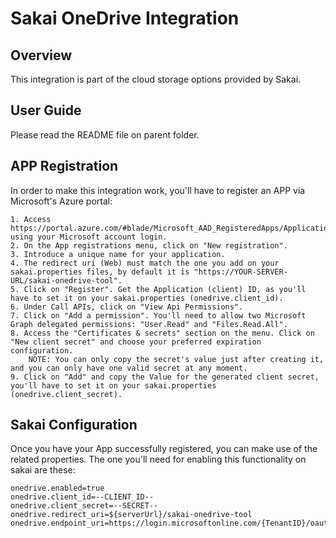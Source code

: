 Sakai OneDrive Integration
==========================

Overview
--------
This integration is part of the cloud storage options provided by Sakai.


User Guide
----------
Please read the README file on parent folder.


APP Registration
----------------
In order to make this integration work, you'll have to register an APP via Microsoft's Azure portal:

	1. Access https://portal.azure.com/#blade/Microsoft_AAD_RegisteredApps/ApplicationsListBlade using your Microsoft account login.
	2. On the App registrations menu, click on "New registration".
	3. Introduce a unique name for your application.
	4. The redirect uri (Web) must match the one you add on your sakai.properties files, by default it is "https://YOUR-SERVER-URL/sakai-onedrive-tool".
	5. Click on "Register". Get the Application (client) ID, as you'll have to set it on your sakai.properties (onedrive.client_id).
	6. Under Call APIs, click on "View Api Permissions".
	7. Click on "Add a permission". You'll need to allow two Microsoft Graph delegated permissions: "User.Read" and "Files.Read.All".
	8. Access the "Certificates & secrets" section on the menu. Click on "New client secret" and choose your preferred expiration configuration.
		NOTE: You can only copy the secret's value just after creating it, and you can only have one valid secret at any moment.
	9. Click on "Add" and copy the Value for the generated client secret, you'll have to set it on your sakai.properties (onedrive.client_secret).


Sakai Configuration
-------------------
Once you have your App successfully registered, you can make use of the related properties. The one you'll need for enabling this functionality on sakai are these:

	onedrive.enabled=true
	onedrive.client_id=--CLIENT_ID--
	onedrive.client_secret=--SECRET--
	onedrive.redirect_uri=${serverUrl}/sakai-onedrive-tool
	onedrive.endpoint_uri=https://login.microsoftonline.com/{TenantID}/oauth2/v2.0/
